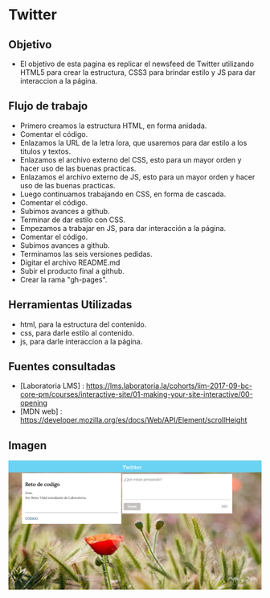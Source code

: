 # Twitter

## Objetivo

- El objetivo de esta pagina es replicar el newsfeed de Twitter utilizando HTML5 para crear la estructura, CSS3 para brindar estilo y JS para dar interaccion a la página.

## Flujo de trabajo

- Primero creamos la estructura HTML, en forma anidada.
- Comentar el código.
- Enlazamos la URL de la letra lora, que usaremos para dar estilo a los titulos y textos.
- Enlazamos el archivo externo del CSS, esto para un mayor orden y hacer uso de las buenas practicas.
- Enlazamos el archivo externo de JS, esto para un mayor orden y hacer uso de las buenas practicas.
- Luego continuamos trabajando en CSS, en forma de cascada.
- Comentar el código.
- Subimos avances a github.
- Terminar de dar estilo con CSS.
- Empezamos a trabajar en JS, para dar interacción a la página.
- Comentar el código.
- Subimos avances a github.
- Terminamos las seis versiones pedidas.
- Digitar el archivo README.md
- Subir el producto final a github.
- Crear la rama "gh-pages".

## Herramientas Utilizadas

- html, para la estructura del contenido.
- css, para darle estilo al contenido.
- js, para darle interaccion a la página.

## Fuentes consultadas

- [Laboratoria LMS] : https://lms.laboratoria.la/cohorts/lim-2017-09-bc-core-pm/courses/interactive-site/01-making-your-site-interactive/00-opening
- [MDN web] : https://developer.mozilla.org/es/docs/Web/API/Element/scrollHeight

## Imagen 

![Twitter](assets/images/twitter.png)